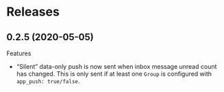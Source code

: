 # Releases
## 0.2.5 (2020-05-05)

Features
- “Silent” data-only push is now sent when inbox message unread count has changed. This is only sent if at least one 
`Group` is configured with `app_push: true/false`.